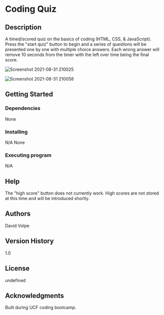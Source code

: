 
# Coding Quiz

  
  
## Description
A timed/scored quiz on the basics of coding (HTML, CSS, & JavaScript). Press the "start quiz" button to begin and a series of questions will be presented one by one with multiple choice answers. Each wrong answer will remove 10 seconds from the timer with the left over time being the final score.

![Screenshot 2021-08-31 210025](https://user-images.githubusercontent.com/34254871/131594948-4d3ccfa6-bcc4-48fe-a69f-1e0ed4b04ada.png)


![Screenshot 2021-08-31 210058](https://user-images.githubusercontent.com/34254871/131594951-24c148f1-fc7d-4ca2-9528-1fdcccbc02f2.png)



## Getting Started

### Dependencies
None


### Installing
N/A
None

### Executing program
N/A


## Help
The "high score" button does not currently work. High scores are not stored at this time and will be introduced shortly.

## Authors
David Volpe

## Version History
1.0

## License
 undefined

## Acknowledgments
Built during UCF coding bootcamp.
